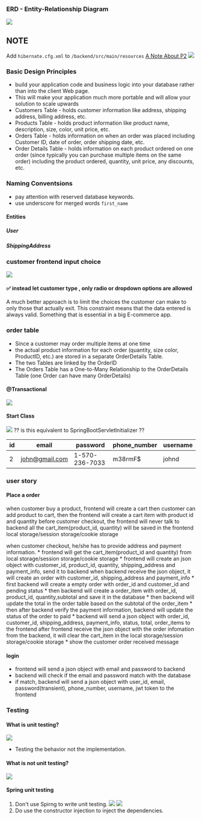 ### ERD - Entity-Relationship Diagram
<!-- <iframe
  src="https://dbdiagram.io/d/62733e857f945876b6bb6479"
  style="width:100%; height:100%;"
></iframe> -->
![](/backend/images/database/Screen%20Shot%202022-05-15%20at%204.56.54%20AM.png)

## NOTE
Add `hibernate.cfg.xml` to `/backend/src/main/resources`
[A Note About P2](https://github.com/220328-Java-Full-Stack-AWS/Curriculum-Notes/blob/main/P2.md)
![](./images/database/Screen%20Shot%202022-05-04%20at%209.14.08%20PM.png)

### Basic Design Principles
* build your application code and business logic into your database rather than into the client Web page.
* This will make your application much more portable and will allow your solution to scale upwards
* Customers Table - holds customer information like address, shipping address, billing address, etc.
* Products Table - holds product information like product name, description, size, color, unit price, etc.
* Orders Table - holds information on when an order was placed including Customer ID, date of order, order shipping date, etc.
* Order Details Table - holds information on each product ordered on one order (since typically you can purchase multiple items on the same order) including the product ordered, quantity, unit price, any discounts, etc.

### Naming Conventsions
* pay attention with reserved database keywords.
* use underscore for merged words `first_name`



#### Entities
##### User
##### ShippingAddress

### customer frontend input choice
![](./images/database/Screen%20Shot%202022-05-07%20at%2011.25.11%20AM.png)
#### ✅  instead let customer type , only radio or dropdown options are allowed
A much better approach is to limit the choices the customer can make to only those that actually exit. This constraint means that the data entered is always valid. Something that is essential in a big E-commerce app.

### order table
* Since a customer may order multiple items at one time
* the actual product information for each order (quantity, size color, ProductID, etc.) are stored in a separate OrderDetails Table. 
* The two Tables are linked by the OrderID 
* The Orders Table has a One-to-Many Relationship to the OrderDetails Table (one Order can have many OrderDetails)

#### @Transactional
![](/backend/images/spring/Screen%20Shot%202022-05-17%20at%203.36.48%20AM.png)

#### Start Class
![](images/spring/Screen%20Shot%202022-05-17%20at%208.02.43%20AM.png)
?? is this equivalent to SpringBootServletInitializer ??

| id  | email          | password       | phone_number | username |
| --- | -------------- | -------------- | ------------ | -------- |
| 2   | john@gmail.com | 1-570-236-7033 | m38rmF$      | johnd    |

### user story
#### Place a order
when customer buy a product, frontend will create a cart then customer can add product to cart, then the frontend will create a cart item with product id and quantity before customer checkout, the frontend will never talk to backend all the cart_item(product_id, quantity) will be saved in the frontend local storage/session storage/cookie storage

when customer checkout, he/she has to provide address and payment information. * frontend will get the cart_item(product_id and quantity) from local storage/session storage/cookie storage * frontend will create an json object with customer_id, product_id, quantity, shipping_address and payment_info, send it to backend
when backend receive the json object, it will create an order with customer_id, shipping_address and payment_info * first backend will create a empty order with order_id and customer_id and pending status * then backend will create a order_item with order_id, product_id, quantity,subtotal and save it in the database * then backend will update the total in the order table based on the subtotal of the order_item * then after backend verify the payment information, backend will update the status of the order to paid * backend will send a json object with order_id, customer_id, shipping_address, payment_info, status, total, order_items to the frontend
after frontend receive the json object with the order infomation from the backend, it will clear the cart_item in the local storage/session storage/cookie storage * show the customer order received message

#### login
* frontend will send a json object with email and password to backend
* backend will check if the email and password match with the database
* if match, backend will send a json object with user_id, email, password(transient), phone_number, username, jwt token to the frontend


### Testing
#### What is unit testing?
![](images/testing/Screen%20Shot%202022-05-20%20at%207.51.12%20AM.png)
* Testing the behavior not the implementation.
#### What is not unit testing?
![](images/testing/Screen%20Shot%202022-05-20%20at%207.53.14%20AM.png)
#### Spring unit testing
1. Don't use Spirng to write unit testing.
![](images/testing/Screen%20Shot%202022-05-20%20at%208.27.11%20AM.png)
![](images/testing/Screen%20Shot%202022-05-20%20at%208.29.12%20AM.png)
2. Do use the constructor injection to inject the dependencies.